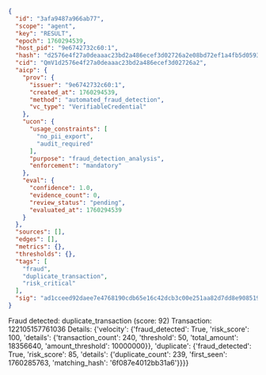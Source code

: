 ```json
{
  "id": "3afa9487a966ab77",
  "scope": "agent",
  "key": "RESULT",
  "epoch": 1760294539,
  "host_pid": "9e6742732c60:1",
  "hash": "d2576e4f27a0deaaac23bd2a486ecef3d02726a2e08bd72ef1a4fb5d059311a1",
  "cid": "QmV1d2576e4f27a0deaaac23bd2a486ecef3d02726a2",
  "aicp": {
    "prov": {
      "issuer": "9e6742732c60:1",
      "created_at": 1760294539,
      "method": "automated_fraud_detection",
      "vc_type": "VerifiableCredential"
    },
    "ucon": {
      "usage_constraints": [
        "no_pii_export",
        "audit_required"
      ],
      "purpose": "fraud_detection_analysis",
      "enforcement": "mandatory"
    },
    "eval": {
      "confidence": 1.0,
      "evidence_count": 0,
      "review_status": "pending",
      "evaluated_at": 1760294539
    }
  },
  "sources": [],
  "edges": [],
  "metrics": {},
  "thresholds": {},
  "tags": [
    "fraud",
    "duplicate_transaction",
    "risk_critical"
  ],
  "sig": "ad1cceed92daee7e4768190cdb65e16c42dcb3c00e251aa82d7dd8e90851965e"
}
```

Fraud detected: duplicate_transaction (score: 92)
Transaction: 122105157761036
Details: {'velocity': {'fraud_detected': True, 'risk_score': 100, 'details': {'transaction_count': 240, 'threshold': 50, 'total_amount': 18356640, 'amount_threshold': 10000000}}, 'duplicate': {'fraud_detected': True, 'risk_score': 85, 'details': {'duplicate_count': 239, 'first_seen': 1760285763, 'matching_hash': '6f087e4012bb31a6'}}}}